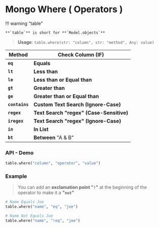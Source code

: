 # Mongo **Where** ( Operators )

!!! warning "table"

    **`table`** is short for **`Model.objects`**

> **Usage**: `table.where(str: "column", str: "method", Any: value)`

| Method         | Check Column (IF)                        |
| -------------- | ---------------------------------------- |
| **`eq`**       | **Equals**                               |
| **`lt`**       | **Less than**                            |
| **`le`**       | **Less than or Equal than**              |
| **`gt`**       | **Greater than**                         |
| **`ge`**       | **Greater than or Equal than**           |
| **`contains`** | **Custom Text Search (Ignore-Case)**     |
| **`regex`**    | **Text Search "regex" (Case-Sensitive)** |
| **`iregex`**   | **Text Search "regex" (Ignore-Case)**    |
| **`in`**       | **In List**                              |
| **`bt`**       | **Between** "A & B"                      |

### API - **Demo**

```python
table.where("column", "operator", "value")
```

### **Example**

> You can add an **exclamation point "`!`"** at the beginning of the operator to make it a **"`not`"**

```python
# Name Equals Joe
table.where("name", "eq", "joe")

# Name Not Equals Joe
table.where("name", "!eq", "joe")
```
